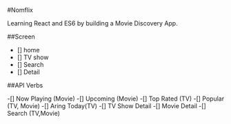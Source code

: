 #Nomflix

Learning React and ES6 by building a Movie Discovery App.

##Screen
 - [] home
 - [] TV show
 - [] Search
 - [] Detail


##API Verbs

-[] Now Playing (Movie)
-[] Upcoming (Movie)
-[] Top Rated (TV)
-[] Popular (TV, Movie)
-[] Aring Today(TV)
-[] TV Show Detail
-[] Movie Detail
-[] Search (TV,Movie)

